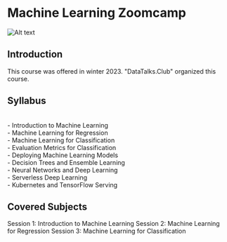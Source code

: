 # Machine Learning Zoomcamp


![Alt text](https://secure.meetupstatic.com/photos/event/c/0/e/f/600_501229391.jpeg)


## Introduction

This course was offered in winter 2023. "DataTalks.Club" organized this course.

## Syllabus
<br> - Introduction to Machine Learning
<br> - Machine Learning for Regression
<br> - Machine Learning for Classification
<br> - Evaluation Metrics for Classification
<br>- Deploying Machine Learning Models
<br>- Decision Trees and Ensemble Learning
<br>- Neural Networks and Deep Learning
<br>- Serverless Deep Learning
<br>- Kubernetes and TensorFlow Serving

## Covered Subjects
Session 1: Introduction to Machine Learning
Session 2: Machine Learning for Regression
Session 3: Machine Learning for Classification
